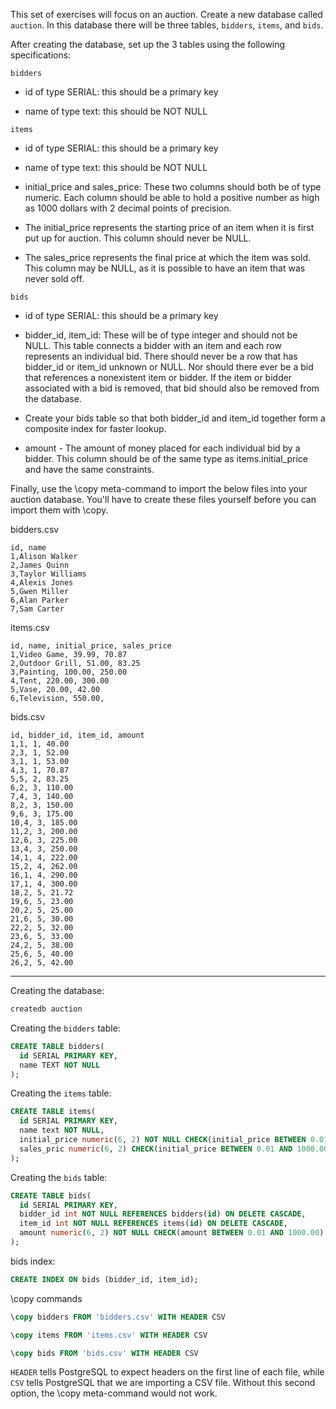 This set of exercises will focus on an auction. Create a new database called `auction`. In this database there will be three tables, `bidders`, `items`, and `bids`.

After creating the database, set up the 3 tables using the following specifications:

`bidders`
- id of type SERIAL: this should be a primary key

- name of type text: this should be NOT NULL

`items`
- id of type SERIAL: this should be a primary key

- name of type text: this should be NOT NULL

- initial_price and sales_price: These two columns should both be of type numeric. Each column should be able to hold a positive number as high as 1000 dollars with 2 decimal points of precision.

- The initial_price represents the starting price of an item when it is first put up for auction. This column should never be NULL.

- The sales_price represents the final price at which the item was sold. This column may be NULL, as it is possible to have an item that was never sold off.

`bids`
- id of type SERIAL: this should be a primary key

- bidder_id, item_id: These will be of type integer and should not be NULL. This table connects a bidder with an item and each row represents an individual bid. There should never be a row that has bidder_id or item_id unknown or NULL. Nor should there ever be a bid that references a nonexistent item or bidder. If the item or bidder associated with a bid is removed, that bid should also be removed from the database.

- Create your bids table so that both bidder_id and item_id together form a composite index for faster lookup.

- amount - The amount of money placed for each individual bid by a bidder. This column should be of the same type as items.initial_price and have the same constraints.

Finally, use the \copy meta-command to import the below files into your auction database. You'll have to create these files yourself before you can import them with \copy.

bidders.csv
```
id, name
1,Alison Walker
2,James Quinn
3,Taylor Williams
4,Alexis Jones
5,Gwen Miller
6,Alan Parker
7,Sam Carter
```

items.csv
```
id, name, initial_price, sales_price
1,Video Game, 39.99, 70.87
2,Outdoor Grill, 51.00, 83.25
3,Painting, 100.00, 250.00
4,Tent, 220.00, 300.00
5,Vase, 20.00, 42.00
6,Television, 550.00,
```

bids.csv
```
id, bidder_id, item_id, amount
1,1, 1, 40.00
2,3, 1, 52.00
3,1, 1, 53.00
4,3, 1, 70.87
5,5, 2, 83.25
6,2, 3, 110.00
7,4, 3, 140.00
8,2, 3, 150.00
9,6, 3, 175.00
10,4, 3, 185.00
11,2, 3, 200.00
12,6, 3, 225.00
13,4, 3, 250.00
14,1, 4, 222.00
15,2, 4, 262.00
16,1, 4, 290.00
17,1, 4, 300.00
18,2, 5, 21.72
19,6, 5, 23.00
20,2, 5, 25.00
21,6, 5, 30.00
22,2, 5, 32.00
23,6, 5, 33.00
24,2, 5, 38.00
25,6, 5, 40.00
26,2, 5, 42.00
```

----------------------------
Creating the database:
```bash
createdb auction
```

Creating the `bidders` table:
```sql
CREATE TABLE bidders(
  id SERIAL PRIMARY KEY,
  name TEXT NOT NULL
);
```

Creating the `items` table:
```sql
CREATE TABLE items(
  id SERIAL PRIMARY KEY,
  name text NOT NULL,
  initial_price numeric(6, 2) NOT NULL CHECK(initial_price BETWEEN 0.01 AND 1000.00),
  sales_pric numeric(6, 2) CHECK(initial_price BETWEEN 0.01 AND 1000.00)
);
```

Creating the `bids` table:
```sql
CREATE TABLE bids(
  id SERIAL PRIMARY KEY,
  bidder_id int NOT NULL REFERENCES bidders(id) ON DELETE CASCADE,
  item_id int NOT NULL REFERENCES items(id) ON DELETE CASCADE,
  amount numeric(6, 2) NOT NULL CHECK(amount BETWEEN 0.01 AND 1000.00)
);
```

bids index:
```sql
CREATE INDEX ON bids (bidder_id, item_id);
```

\copy commands
```sql
\copy bidders FROM 'bidders.csv' WITH HEADER CSV

\copy items FROM 'items.csv' WITH HEADER CSV

\copy bids FROM 'bids.csv' WITH HEADER CSV
```
`HEADER` tells PostgreSQL to expect headers on the first line of each file, while `CSV` tells PostgreSQL that we are importing a CSV file. Without this second option, the \copy meta-command would not work.